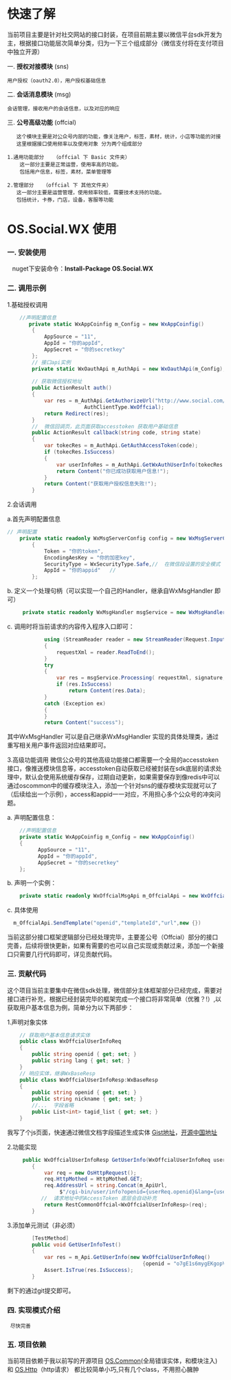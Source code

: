 # 快速了解
  当前项目主要是针对社交网站的接口封装，在项目前期主要以微信平台sdk开发为主，根据接口功能层次简单分类，归为一下三个组成部分（微信支付将在支付项目中独立开源）
	
   一. **授权对接模块**  (sns)
   
   	用户授权（oauth2.0），用户授权基础信息
    
   二. **会话消息模块**   (msg)

	会话管理，接收用户的会话信息，以及对应的响应

   三. **公号高级功能**  (offcial)
 ```
	这个模块主要是对公众号内部的功能，像关注用户，标签，素材，统计，小店等功能的对接
	这里根据接口使用频率以及使用对象 分为两个组成部分

1.通用功能部分   （offcial 下 Basic 文件夹）
	 这一部分主要是正常运营，使用率高的功能。
	 包括用户信息，标签，素材，菜单管理等

2.管理部分   （offcial 下 其他文件夹）
	这一部分主要是运营管理，使用频率较低，需要技术支持的功能。
	包括统计，卡券，门店，设备，客服等功能
```
# OS.Social.WX 使用
### 一. 安装使用
      nuget下安装命令：**Install-Package OS.Social.WX**	
### 二. 调用示例

1.基础授权调用

```csharp
	//声明配置信息
       private static WxAppCoinfig m_Config = new WxAppCoinfig()
        {
            AppSource = "11",
            AppId = "你的appId",
            AppSecret = "你的secretkey"
        };
        // 接口api实例
        private static WxOauthApi m_AuthApi = new WxOauthApi(m_Config);
        
        // 获取微信授权地址
        public ActionResult auth()
        {
            var res = m_AuthApi.GetAuthorizeUrl("http://www.social.com/wxoauth/callback",
						 AuthClientType.WxOffcial);
            return Redirect(res);
        }
        //  微信回调页，此页面获取accesstoken 获取用户基础信息
        public ActionResult callback(string code, string state)
        {
            var tokecRes = m_AuthApi.GetAuthAccessToken(code);
            if (tokecRes.IsSuccess)
            {
                var userInfoRes = m_AuthApi.GetWxAuthUserInfo(tokecRes.AccessToken, tokecRes.OpenId);
                return Content("你已成功获取用户信息!");
            }
            return Content("获取用户授权信息失败!");
        }
```

2.会话调用

a.首先声明配置信息
```csharp
// 声明配置
	private static readonly WxMsgServerConfig config = new WxMsgServerConfig()
        {
            Token = "你的token",
            EncodingAesKey = "你的加密key",
            SecurityType = WxSecurityType.Safe,//  在微信段设置的安全模式
            AppId = "你的appid"   //  
        };
```
b. 定义一个处理句柄（可以实现一个自己的Handler，继承自WxMsgHandler 即可）
```csharp
     private static readonly WxMsgHandler msgService = new WxMsgHandler(config);
```

c. 调用时将当前请求的内容传入程序入口即可：  
```csharp
            using (StreamReader reader = new StreamReader(Request.InputStream))
            {
                requestXml = reader.ReadToEnd();
            }
            try
            {
                var res = msgService.Processing( requestXml, signature, timestamp, nonce,echostr);
                if (res.IsSuccess)        
                    return Content(res.Data);
            }
            catch (Exception ex)
            {
            }            
            return Content("success");
```
其中WxMsgHandler 可以是自己继承WxMsgHandler 实现的具体处理类，通过重写相关用户事件返回对应结果即可。


3.高级功能调用
  微信公众号的其他高级功能接口都需要一个全局的accesstoken接口，像推送模块信息等，accesstoken自动获取已经被封装在sdk底层的请求处理中，默认会使用系统缓存保存，过期自动更新，如果需要保存到像redis中可以通过oscommon中的缓存模块注入，添加一个针对sns的缓存模块实现就可以了（后续给出一个示例），access和appid一一对应，不用担心多个公众号的冲突问题。
     
a.  声明配置信息：
```csharp
	//声明配置信息
	private static WxAppCoinfig m_Config = new WxAppCoinfig()
    {
          AppSource = "11",
          AppId = "你的appId",
          AppSecret = "你的secretkey"
    };
```
   
b. 声明一个实例：
```csharp
    private static readonly WxOffcialMsgApi m_OffcialApi = new WxOffcialMsgApi(m_Config);
```

c.  具体使用
```csharp
  m_OffcialApi.SendTemplate("openid","templateId","url",new {})
```
当前这部分接口框架逻辑部分已经处理完毕，主要差公号（Offcial）部分的接口完善，后续将很快更新，如果有需要的也可以自己实现或贡献过来，添加一个新接口只需要几行代码即可，详见贡献代码。

###  三.  贡献代码
这个项目当前主要集中在微信sdk处理，微信部分主体框架部分已经完成，需要对接口进行补充，根据已经封装完毕的框架完成一个接口将非常简单（优雅？!）,以获取用户基本信息为例，简单分为以下两部步：

1.声明对象实体
```csharp
    // 获取用户基本信息请求实体
    public class WxOffcialUserInfoReq
    {
        public string openid { get; set; }
        public string lang { get; set; }
    }
    // 响应实体，继承WxBaseResp
    public class WxOffcialUserInfoResp:WxBaseResp
    {
        public string openid { get; set; }
        public string nickname { get; set; }
        //...  字段省略
        public List<int> tagid_list { get; set; }
    }
```
   我写了个js页面，快速通过微信文档字段描述生成实体
   [Gist地址](https://gist.github.com/KevinWG/8db0f960d1efe97d1b1034ef1a7cbc24)，[开源中国地址](http://git.oschina.net/KevinW/codes/0tj5pcnuhsab8yvk3wrlq98)

2.功能实现
```csharp
     public WxOffcialUserInfoResp GetUserInfo(WxOffcialUserInfoReq userReq)
        {
            var req = new OsHttpRequest();
            req.HttpMothed = HttpMothed.GET;
            req.AddressUrl = string.Concat(m_ApiUrl,
                 $"/cgi-bin/user/info?openid={userReq.openid}&lang={userReq.lang}");
           //  请求地址中的AccessToken 底层会自动补充
            return RestCommonOffcial<WxOffcialUserInfoResp>(req);
        }
```
3.添加单元测试（非必须）
```csharp
        [TestMethod]
        public void GetUserInfoTest()
        {
            var res = m_Api.GetUserInfo(new WxOffcialUserInfoReq() 
											{openid = "o7gE1s6mygEKgopVWp7BBtEAqT-w" });
            Assert.IsTrue(res.IsSuccess);
        }
```
剩下的通过git提交即可。

### 四. 实现模式介绍
     尽快完善
     
### 五. 项目依赖
当前项目依赖于我以前写的开源项目 [OS.Common](https://github.com/KevinWG/OS.Common)(全局错误实体，和模块注入)  和  [OS.Http](https://github.com/KevinWG/OS.Http)（http请求）   都比较简单小巧,只有几个class，不用担心臃肿